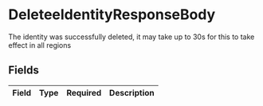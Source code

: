 # DeleteeIdentityResponseBody

The identity was successfully deleted, it may take up to 30s for this to take effect in all regions


## Fields

| Field       | Type        | Required    | Description |
| ----------- | ----------- | ----------- | ----------- |